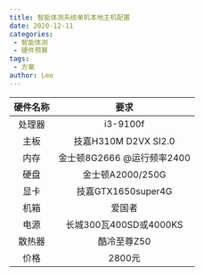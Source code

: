 ```yaml
---
title: 智能体测系统单机本地主机配置
date: 2020-12-11
categories:
 - 智能体测
 - 硬件预算
tags:
 - 方案
author: Leo
---
```

|硬件名称    | 要求   |
| :-------: |:--------:| 
|处理器|i3-9100f
|主板|技嘉H310M D2VX SI2.0
|内存|金士顿8G2666 @运行频率2400
|硬盘|金士顿A2000/250G
|显卡|技嘉GTX1650super4G
|机箱|爱国者
|电源|长城300瓦400SD或4000KS
|散热器|酷冷至尊Z50
|价格|2800元
